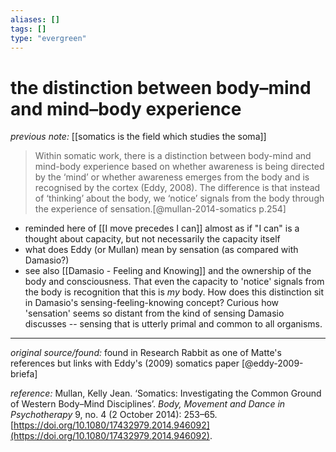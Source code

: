 ```yaml
---
aliases: []
tags: []
type: "evergreen"
---
```


# the distinction between body–mind and mind–body experience

_previous note:_ [[somatics is the field which studies the soma]]

> Within somatic work, there is a distinction between body-mind and mind-body experience based on whether awareness is being directed by the ‘mind’ or whether awareness emerges from the body and is recognised by the cortex (Eddy, 2008). The difference is that instead of ‘thinking’ about the body, we ‘notice’ signals from the body through the experience of sensation.[@mullan-2014-somatics p.254] 

- reminded here of [[I move precedes I can]] almost as if "I can" is a thought about capacity, but not necessarily the capacity itself
- what does Eddy (or Mullan) mean by sensation (as compared with Damasio?)
- see also [[Damasio - Feeling and Knowing]] and the ownership of the body and consciousness. That even the capacity to 'notice' signals from the body is recognition that this is _my_ body. How does this distinction sit in Damasio's sensing-feeling-knowing concept? Curious how 'sensation' seems so distant from the kind of sensing Damasio discusses -- sensing that is utterly primal and common to all organisms.

---

_original source/found:_ found in Research Rabbit as one of Matte's references but links with Eddy's (2009) somatics paper [@eddy-2009-briefa]

_reference:_ Mullan, Kelly Jean. ‘Somatics: Investigating the Common Ground of Western Body–Mind Disciplines’. _Body, Movement and Dance in Psychotherapy_ 9, no. 4 (2 October 2014): 253–65. [https://doi.org/10.1080/17432979.2014.946092](https://doi.org/10.1080/17432979.2014.946092).



